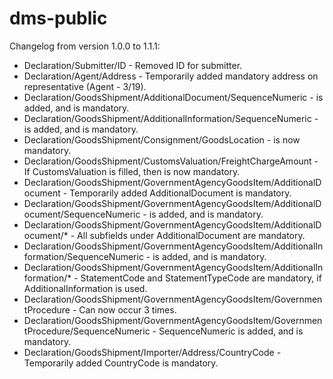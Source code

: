 # dms-public
Changelog from version 1.0.0 to 1.1.1:
* Declaration/Submitter/ID - Removed ID for submitter.
* Declaration/Agent/Address - Temporarily added mandatory address on representative (Agent - 3/19).
* Declaration/GoodsShipment/AdditionalDocument/SequenceNumeric - is added, and is mandatory.
* Declaration/GoodsShipment/AdditionalInformation/SequenceNumeric - is added, and is mandatory.
* Declaration/GoodsShipment/Consignment/GoodsLocation - is now mandatory.
* Declaration/GoodsShipment/CustomsValuation/FreightChargeAmount - If CustomsValuation is filled, then is now mandatory.
* Declaration/GoodsShipment/GovernmentAgencyGoodsItem/AdditionalDocument - Temporarily added AdditionalDocument is mandatory.
* Declaration/GoodsShipment/GovernmentAgencyGoodsItem/AdditionalDocument/SequenceNumeric -  is added, and is mandatory.
* Declaration/GoodsShipment/GovernmentAgencyGoodsItem/AdditionalDocument/* -  All subfields under AdditionalDocument are mandatory.
* Declaration/GoodsShipment/GovernmentAgencyGoodsItem/AdditionalInformation/SequenceNumeric -  is added, and is mandatory.
* Declaration/GoodsShipment/GovernmentAgencyGoodsItem/AdditionalInformation/* -  StatementCode and StatementTypeCode are mandatory, if AdditionalInformation is used.
* Declaration/GoodsShipment/GovernmentAgencyGoodsItem/GovernmentProcedure -  Can now occur 3 times.
* Declaration/GoodsShipment/GovernmentAgencyGoodsItem/GovernmentProcedure/SequenceNumeric -  SequenceNumeric is added, and is mandatory.
* Declaration/GoodsShipment/Importer/Address/CountryCode - Temporarily added CountryCode is mandatory.